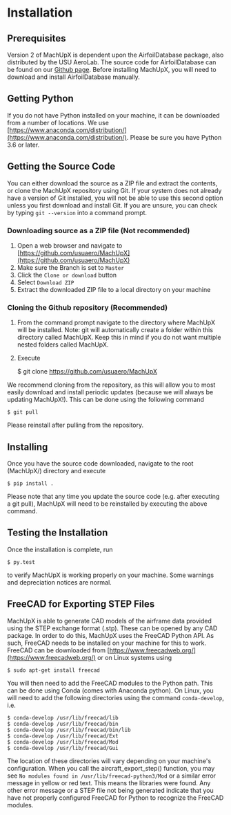 # Installation

## Prerequisites

Version 2 of MachUpX is dependent upon the AirfoilDatabase package, also distributed by the USU AeroLab. The source code for AirfoilDatabase can be found on our [Github page](https://github.com/usuaero/AirfoilDatabase). Before installing MachUpX, you will need to download and install AirfoilDatabase manually.

## Getting Python

If you do not have Python installed on your machine, it can be downloaded from a number of locations. We use [https://www.anaconda.com/distribution/](https://www.anaconda.com/distribution/). Please be sure you have Python 3.6 or later.

## Getting the Source Code

You can either download the source as a ZIP file and extract the contents, or clone the MachUpX repository using Git. If your system does not already have a version of Git installed, you will not be able to use this second option unless you first download and install Git. If you are unsure, you can check by typing `git --version` into a command prompt.

### Downloading source as a ZIP file (Not recommended)

1. Open a web browser and navigate to [https://github.com/usuaero/MachUpX](https://github.com/usuaero/MachUpX)
2. Make sure the Branch is set to `Master`
3. Click the `Clone or download` button
4. Select `Download ZIP`
5. Extract the downloaded ZIP file to a local directory on your machine

### Cloning the Github repository (Recommended)

1. From the command prompt navigate to the directory where MachUpX will be installed. Note: git will automatically create a folder within this directory called MachUpX. Keep this in mind if you do not want multiple nested folders called MachUpX.
2. Execute

    $ git clone https://github.com/usuaero/MachUpX

We recommend cloning from the repository, as this will allow you to most easily download and install periodic updates (because we will always be updating MachUpX!). This can be done using the following command

    $ git pull

Please reinstall after pulling from the repository.

## Installing

Once you have the source code downloaded, navigate to the root (MachUpX/) directory and execute

    $ pip install .

Please note that any time you update the source code (e.g. after executing a git pull), MachUpX will need to be reinstalled by executing the above command.

## Testing the Installation

Once the installation is complete, run

    $ py.test

to verify MachUpX is working properly on your machine. Some warnings and depreciation notices are normal.

## FreeCAD for Exporting STEP Files

MachUpX is able to generate CAD models of the airframe data provided using the STEP exchange format (.stp). These can be opened by any CAD package. In order to do this, MachUpX uses the FreeCAD Python API. As such, FreeCAD needs to be installed on your machine for this to work. FreeCAD can be downloaded from [https://www.freecadweb.org/](https://www.freecadweb.org/) or on Linux systems using

    $ sudo apt-get install freecad

You will then need to add the FreeCAD modules to the Python path. This can be done using Conda (comes with Anaconda python). On Linux, you will need to add the following directories using the command `conda-develop`, i.e.

    $ conda-develop /usr/lib/freecad/lib
    $ conda-develop /usr/lib/freecad/bin
    $ conda-develop /usr/lib/freecad/bin/lib
    $ conda-develop /usr/lib/freecad/Ext
    $ conda-develop /usr/lib/freecad/Mod
    $ conda-develop /usr/lib/freecad/Gui

The location of these directories will vary depending on your machine's configuration. When you call the aircraft_export_step() function, you may see `No modules found in /usr/lib/freecad-python3/Mod` or a similar error message in yellow or red text. This means the libraries were found. Any other error message or a STEP file not being generated indicate that you have not properly configured FreeCAD for Python to recognize the FreeCAD modules.